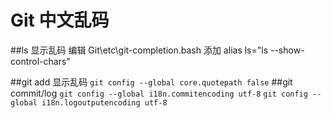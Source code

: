 # Git 中文乱码

##ls 显示乱码
  编辑 Git\etc\git-completion.bash 
  添加 alias ls="ls --show-control-chars" 

##git add 显示乱码
  `git config --global core.quotepath false`
##git commit/log 
  `git config --global i18n.commitencoding utf-8`
  `git config --global i18n.logoutputencoding utf-8`
